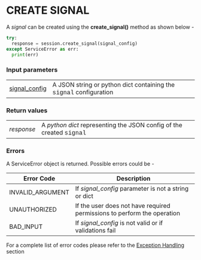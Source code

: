 # CREATE SIGNAL

A _signal_ can be created using the **create_signal()** method as shown below -

```python
try:
  response = session.create_signal(signal_config)
except ServiceError as err:
  print(err)
```
### Input parameters

|                                                                             |                                                                                                                |
| --------------------------------------------------------------------------- | -------------------------------------------------------------------------------------------------------------- |
| [signal_config](https://bios.isima.io/docs/content/developer-guide/signals) | A JSON string or python dict containing the <span style="font-family:Courier New;">signal</span> configuration |

### Return values

|            |                                                                                                                  |
| ---------- | ---------------------------------------------------------------------------------------------------------------- |
| _response_ | A _python dict_ representing the JSON config of the created <span style="font-family:Courier New;">signal</span> |

### Errors

A ServiceError object is returned. Possible errors could be -

| Error Code       | Description                                                             |
| ---------------- | ----------------------------------------------------------------------- |
| INVALID_ARGUMENT | If _signal_config_ parameter is not a string or dict                    |
| UNAUTHORIZED     | If the user does not have required permissions to perform the operation |
| BAD_INPUT        | If _signal_config_ is not valid or if validations fail                  |

For a complete list of error codes please refer to the [Exception Handling](https://bios.isima.io/docs/content/developer-guide/exceptions) section
